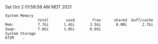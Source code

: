 Sat Oct  2 01:58:58 AM MDT 2021
```bash
System Memory
               total        used        free      shared  buff/cache   available
Mem:           7.7Gi       1.4Gi       3.5Gi       8.0Mi       2.7Gi       6.0Gi
Swap:          7.6Gi       1.0Gi       6.6Gi
System Storage
672M	.
```
```bash
